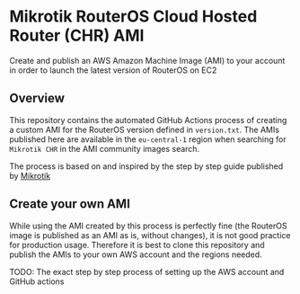 # Mikrotik RouterOS Cloud Hosted Router (CHR) AMI

Create and publish an AWS Amazon Machine Image (AMI) to your account in order to launch the latest version of RouterOS on EC2

## Overview
This repository contains the automated GitHub Actions process of creating a custom AMI for the RouterOS version defined in `version.txt`. The AMIs published here are available in the `eu-central-1` region when searching for `Mikrotik CHR` in the AMI community images search.

The process is based on and inspired by the step by step guide published by [Mikrotik](https://help.mikrotik.com/docs/display/RKB/Create+an+RouterOS+CHR+7.6+AMI)

## Create your own AMI
While using the AMI created by this process is perfectly fine (the RouterOS image is published as an AMI as is, without changes), it is not good practice for production usage. Therefore it is best to clone this repository and publish the AMIs to your own AWS account and the regions needed.

TODO: The exact step by step process of setting up the AWS account and GitHub actions
